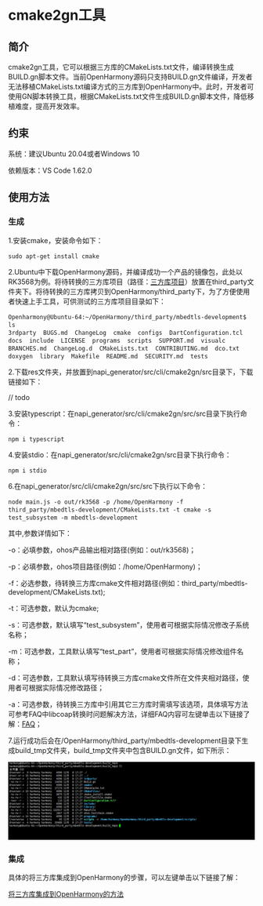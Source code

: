 # cmake2gn工具

## 简介

cmake2gn工具，它可以根据三方库的CMakeLists.txt文件，编译转换生成BUILD.gn脚本文件。当前OpenHarmony源码只支持BUILD.gn文件编译，开发者无法移植CMakeLists.txt编译方式的三方库到OpenHarmony中。此时，开发者可使用GN脚本转换工具，根据CMakeLists.txt文件生成BUILD.gn脚本文件，降低移植难度，提高开发效率。

## 约束
系统：建议Ubuntu 20.04或者Windows 10

依赖版本：VS Code 1.62.0

## 使用方法

### 生成

1.安装cmake，安装命令如下：

	sudo apt-get install cmake

2.Ubuntu中下载OpenHarmony源码，并编译成功一个产品的镜像包，此处以RK3568为例。将待转换的三方库项目（路径：[三方库项目](https://gitee.com/openharmony/third_party_mbedtls)）放置在third_party文件夹下。将待转换的三方库拷贝到OpenHarmony/third_party下，为了方便使用者快速上手工具，可供测试的三方库项目目录如下：

```
Openharmony@Ubuntu-64:~/OpenHarmony/third_party/mbedtls-development$ ls
3rdparty  BUGS.md  ChangeLog  cmake  configs  DartConfiguration.tcl  docs  include  LICENSE  programs  scripts  SUPPORT.md  visualc  BRANCHES.md  ChangeLog.d  CMakeLists.txt  CONTRIBUTING.md  dco.txt  doxygen  library  Makefile  README.md  SECURITY.md  tests
```

2.下载res文件夹，并放置到napi_generator/src/cli/cmake2gn/src目录下，下载链接如下：

// todo

3.安装typescript：在napi_generator/src/cli/cmake2gn/src/src目录下执行命令：

	npm i typescript

4.安装stdio：在napi_generator/src/cli/cmake2gn/src目录下执行命令：

	npm i stdio

6.在napi_generator/src/cli/cmake2gn/src/src下执行以下命令：

```
node main.js -o out/rk3568 -p /home/OpenHarmony -f third_party/mbedtls-development/CMakeLists.txt -t cmake -s test_subsystem -m mbedtls-development
```

其中,参数详情如下：

  -o：必填参数，ohos产品输出相对路径(例如：out/rk3568)；

  -p：必填参数，ohos项目路径(例如：/home/OpenHarmony)；

  -f：必选参数，待转换三方库cmake文件相对路径(例如：third_party/mbedtls-development/CMakeLists.txt);

  -t：可选参数，默认为cmake;

  -s：可选参数，默认填写“test_subsystem”，使用者可根据实际情况修改子系统名称；

  -m：可选参数，工具默认填写“test_part”，使用者可根据实际情况修改组件名称；

  -d：可选参数，工具默认填写待转换三方库cmake文件所在文件夹相对路径，使用者可根据实际情况修改路径；

  -a：可选参数，待转换三方库中引用其它三方库时需填写该选项，具体填写方法可参考FAQ中libcoap转换时问题解决方法，详细FAQ内容可左键单击以下链接了解：[FAQ](https://gitee.com/openharmony/napi_generator/blob/master/src/cli/cmake2gn/docs/guide/FAQ.md)；

7.运行成功后会在/OpenHarmony/third_party/mbedtls-development目录下生成build_tmp文件夹，build_tmp文件夹中包含BUILD.gn文件，如下所示：

![](./docs/figures/pic-build-tmp.png)

### 集成

具体的将三方库集成到OpenHarmony的步骤，可以左键单击以下链接了解：

[将三方库集成到OpenHarmony的方法](https://gitee.com/openharmony/napi_generator/tree/master/src/cli/cmake2gn/docs/usage/ENSEMBLE_METHOD_ZH.md)


